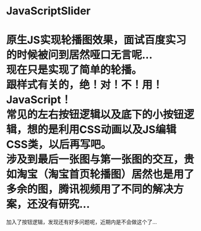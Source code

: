 # JavaScriptSlider
原生JS实现轮播图效果，面试百度实习的时候被问到居然哑口无言呢...   
现在只是实现了简单的轮播。  
跟样式有关的，绝！对！不！用！JavaScript！  
常见的左右按钮逻辑以及底下的小按钮逻辑，想的是利用CSS动画以及JS编辑CSS类，以后再写吧。  
涉及到最后一张图与第一张图的交互，贵如淘宝（淘宝首页轮播图）居然也是用了多余的图，腾讯视频用了不同的解决方案，还没有研究...
================================================
加入了按钮逻辑，发现还有好多问题呢，近期内是不会做这个了...
